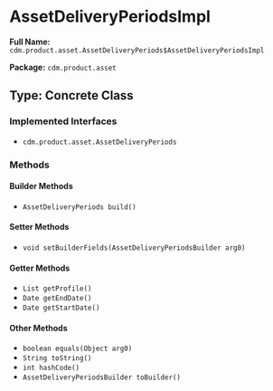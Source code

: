 # AssetDeliveryPeriodsImpl

**Full Name:** `cdm.product.asset.AssetDeliveryPeriods$AssetDeliveryPeriodsImpl`

**Package:** `cdm.product.asset`

## Type: Concrete Class

### Implemented Interfaces

- `cdm.product.asset.AssetDeliveryPeriods`

### Methods

#### Builder Methods

- `AssetDeliveryPeriods build()`

#### Setter Methods

- `void setBuilderFields(AssetDeliveryPeriodsBuilder arg0)`

#### Getter Methods

- `List getProfile()`
- `Date getEndDate()`
- `Date getStartDate()`

#### Other Methods

- `boolean equals(Object arg0)`
- `String toString()`
- `int hashCode()`
- `AssetDeliveryPeriodsBuilder toBuilder()`

